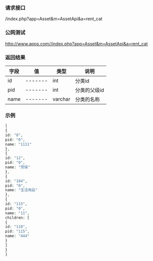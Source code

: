 ### **请求接口**
/index.php?app=Asset&m=AssetApi&a=rent_cat



### **公网测试**
http://www.apps.com//index.php?app=Asset&m=AssetApi&a=rent_cat



### **返回结果**
|字段        |值          |类型    |说明        |
| ---------  |--------    |-------- |--------  |
|id          |-------   |int    |分类id   |
|pid      | -------     |int  |分类的父级id      |
|name| -------    |varchar  |分类的名称      |

### **示例**
````php
[
{
id: "8",
pid: "0",
name: "1111"
},
{
id: "12",
pid: "0",
name: "劳保"
},
{
id: "104",
pid: "0",
name: "生活用品"
},
{
id: "115",
pid: "0",
name: "11",
children: [
{
id: "118",
pid: "115",
name: "444"
}
]
}
]